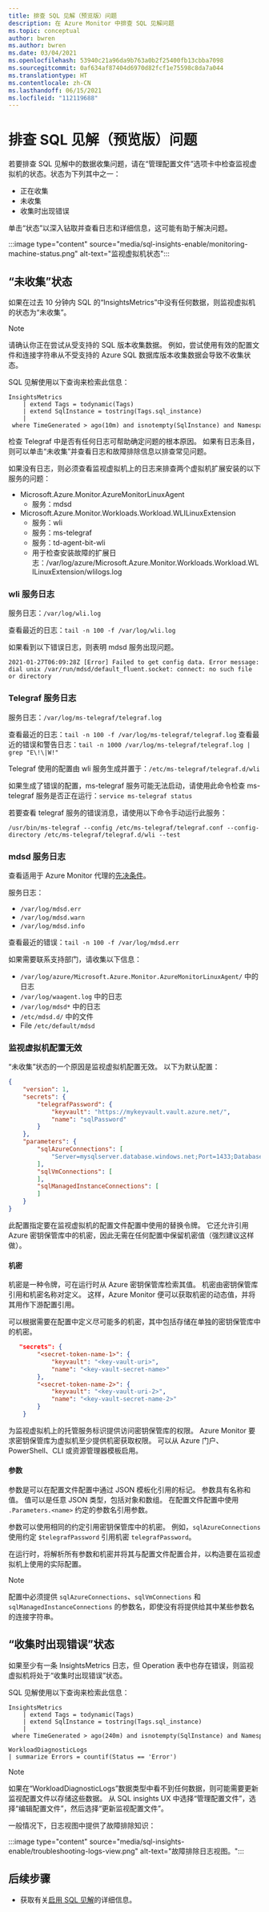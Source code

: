 ```yaml
---
title: 排查 SQL 见解（预览版）问题
description: 在 Azure Monitor 中排查 SQL 见解问题
ms.topic: conceptual
author: bwren
ms.author: bwren
ms.date: 03/04/2021
ms.openlocfilehash: 53940c21a96da9b763a0b2f25400fb13cbba7098
ms.sourcegitcommit: 0af634af87404d6970d82fcf1e75598c8da7a044
ms.translationtype: HT
ms.contentlocale: zh-CN
ms.lasthandoff: 06/15/2021
ms.locfileid: "112119688"
---
```

# <a name="troubleshooting-sql-insights-preview"></a>排查 SQL 见解（预览版）问题
若要排查 SQL 见解中的数据收集问题，请在“管理配置文件”选项卡中检查监视虚拟机的状态。状态为下列其中之一：

- 正在收集 
- 未收集 
- 收集时出现错误 
 
单击“状态”以深入钻取并查看日志和详细信息，这可能有助于解决问题。 

:::image type="content" source="media/sql-insights-enable/monitoring-machine-status.png" alt-text="监视虚拟机状态":::

## <a name="not-collecting-state"></a>“未收集”状态 
如果在过去 10 分钟内 SQL 的“InsightsMetrics”中没有任何数据，则监视虚拟机的状态为“未收集”。 

> [!NOTE]
> 请确认你正在尝试从受支持的 SQL 版本收集数据。[](sql-insights-overview.md#supported-versions) 例如，尝试使用有效的配置文件和连接字符串从不受支持的 Azure SQL 数据库版本收集数据会导致不收集状态。

SQL 见解使用以下查询来检索此信息：

```kusto
InsightsMetrics 
    | extend Tags = todynamic(Tags) 
    | extend SqlInstance = tostring(Tags.sql_instance) 
    | where TimeGenerated > ago(10m) and isnotempty(SqlInstance) and Namespace == 'sqlserver_server_properties' and Name == 'uptime' 
```

检查 Telegraf 中是否有任何日志可帮助确定问题的根本原因。 如果有日志条目，则可以单击“未收集”并查看日志和故障排除信息以排查常见问题。 


如果没有日志，则必须查看监视虚拟机上的日志来排查两个虚拟机扩展安装的以下服务的问题：

- Microsoft.Azure.Monitor.AzureMonitorLinuxAgent 
  - 服务：mdsd 
- Microsoft.Azure.Monitor.Workloads.Workload.WLILinuxExtension 
  - 服务：wli 
  - 服务：ms-telegraf 
  - 服务：td-agent-bit-wli 
  - 用于检查安装故障的扩展日志：/var/log/azure/Microsoft.Azure.Monitor.Workloads.Workload.WLILinuxExtension/wlilogs.log 



### <a name="wli-service-logs"></a>wli 服务日志 

服务日志：`/var/log/wli.log`

查看最近的日志：`tail -n 100 -f /var/log/wli.log`
 

如果看到以下错误日志，则表明 mdsd 服务出现问题。

```
2021-01-27T06:09:28Z [Error] Failed to get config data. Error message: dial unix /var/run/mdsd/default_fluent.socket: connect: no such file or directory 
```


### <a name="telegraf-service-logs"></a>Telegraf 服务日志 

服务日志：`/var/log/ms-telegraf/telegraf.log`

查看最近的日志：`tail -n 100 -f /var/log/ms-telegraf/telegraf.log` 查看最近的错误和警告日志：`tail -n 1000 /var/log/ms-telegraf/telegraf.log | grep "E\!\|W!"`

 Telegraf 使用的配置由 wli 服务生成并置于：`/etc/ms-telegraf/telegraf.d/wli`
 
如果生成了错误的配置，ms-telegraf 服务可能无法启动，请使用此命令检查 ms-telegraf 服务是否正在运行：`service ms-telegraf status`

若要查看 telegraf 服务的错误消息，请使用以下命令手动运行此服务： 

```
/usr/bin/ms-telegraf --config /etc/ms-telegraf/telegraf.conf --config-directory /etc/ms-telegraf/telegraf.d/wli --test 
```

### <a name="mdsd-service-logs"></a>mdsd 服务日志 

查看适用于 Azure Monitor 代理的[先决条件](../agents/azure-monitor-agent-install.md#prerequisites)。 


服务日志：  
- `/var/log/mdsd.err`
- `/var/log/mdsd.warn`
- `/var/log/mdsd.info`

查看最近的错误：`tail -n 100 -f /var/log/mdsd.err`

 如果需要联系支持部门，请收集以下信息： 

- `/var/log/azure/Microsoft.Azure.Monitor.AzureMonitorLinuxAgent/` 中的日志 
- `/var/log/waagent.log` 中的日志 
- `/var/log/mdsd*` 中的日志
- `/etc/mdsd.d/` 中的文件
- File `/etc/default/mdsd`

### <a name="invalid-monitoring-virtual-machine-configuration"></a>监视虚拟机配置无效

“未收集”状态的一个原因是监视虚拟机配置无效。  以下为默认配置：

```json
{
    "version": 1,
    "secrets": {
        "telegrafPassword": {
            "keyvault": "https://mykeyvault.vault.azure.net/",
            "name": "sqlPassword"
        }
    },
    "parameters": {
        "sqlAzureConnections": [
            "Server=mysqlserver.database.windows.net;Port=1433;Database=mydatabase;User Id=telegraf;Password=$telegrafPassword;"
        ],
        "sqlVmConnections": [
        ],
        "sqlManagedInstanceConnections": [
        ]
    }
}
```

此配置指定要在监视虚拟机的配置文件配置中使用的替换令牌。 它还允许引用 Azure 密钥保管库中的机密，因此无需在任何配置中保留机密值（强烈建议这样做）。

#### <a name="secrets"></a>机密
机密是一种令牌，可在运行时从 Azure 密钥保管库检索其值。 机密由密钥保管库引用和机密名称对定义。 这样，Azure Monitor 便可以获取机密的动态值，并将其用作下游配置引用。

可以根据需要在配置中定义尽可能多的机密，其中包括存储在单独的密钥保管库中的机密。

```json
   "secrets": {
        "<secret-token-name-1>": {
            "keyvault": "<key-vault-uri>",
            "name": "<key-vault-secret-name>"
        },
        "<secret-token-name-2>": {
            "keyvault": "<key-vault-uri-2>",
            "name": "<key-vault-secret-name-2>"
        }
    }
```

为监视虚拟机上的托管服务标识提供访问密钥保管库的权限。 Azure Monitor 要求密钥保管库为虚拟机至少提供机密获取权限。 可以从 Azure 门户、PowerShell、CLI 或资源管理器模板启用。

#### <a name="parameters"></a>参数
参数是可以在配置文件配置中通过 JSON 模板化引用的标记。 参数具有名称和值。 值可以是任意 JSON 类型，包括对象和数组。 在配置文件配置中使用 `.Parameters.<name>` 约定的参数名引用参数。

参数可以使用相同的约定引用密钥保管库中的机密。 例如，`sqlAzureConnections` 使用约定 `$telegrafPassword` 引用机密 `telegrafPassword`。

在运行时，将解析所有参数和机密并将其与配置文件配置合并，以构造要在监视虚拟机上使用的实际配置。

> [!NOTE]
> 配置中必须提供 `sqlAzureConnections`、`sqlVmConnections` 和 `sqlManagedInstanceConnections` 的参数名，即使没有将提供给其中某些参数名的连接字符串。


## <a name="collecting-with-errors-state"></a>“收集时出现错误”状态
如果至少有一条 InsightsMetrics 日志，但 Operation 表中也存在错误，则监视虚拟机将处于“收集时出现错误”状态。

SQL 见解使用以下查询来检索此信息：

```kusto
InsightsMetrics 
    | extend Tags = todynamic(Tags) 
    | extend SqlInstance = tostring(Tags.sql_instance) 
    | where TimeGenerated > ago(240m) and isnotempty(SqlInstance) and Namespace == 'sqlserver_server_properties' and Name == 'uptime' 
```

```kusto
WorkloadDiagnosticLogs
| summarize Errors = countif(Status == 'Error')
```

> [!NOTE]
> 如果在“WorkloadDiagnosticLogs”数据类型中看不到任何数据，则可能需要更新监视配置文件以存储这些数据。  从 SQL insights UX 中选择“管理配置文件”，选择“编辑配置文件”，然后选择“更新监视配置文件”。


一般情况下，日志视图中提供了故障排除知识： 

:::image type="content" source="media/sql-insights-enable/troubleshooting-logs-view.png" alt-text="故障排除日志视图。":::



## <a name="next-steps"></a>后续步骤

- 获取有关[启用 SQL 见解](sql-insights-enable.md)的详细信息。

